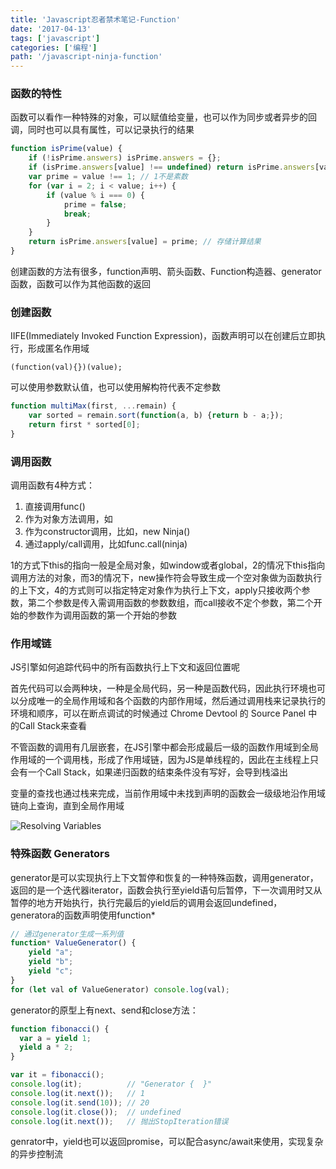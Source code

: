 ```yaml
---
title: 'Javascript忍者禁术笔记-Function'
date: '2017-04-13'
tags: ['javascript']
categories: ['编程']
path: '/javascript-ninja-function'
---
```


### 函数的特性

函数可以看作一种特殊的对象，可以赋值给变量，也可以作为同步或者异步的回调，同时也可以具有属性，可以记录执行的结果

```javascript
function isPrime(value) {
    if (!isPrime.answers) isPrime.answers = {};
    if (isPrime.answers[value] !== undefined) return isPrime.answers[value];
    var prime = value !== 1; // 1不是素数
    for (var i = 2; i < value; i++) {
        if (value % i === 0) {
            prime = false;
            break;
        }
    }
    return isPrime.answers[value] = prime; // 存储计算结果
}
```

创建函数的方法有很多，function声明、箭头函数、Function构造器、generator函数，函数可以作为其他函数的返回

### 创建函数

IIFE(Immediately Invoked Function Expression)，函数声明可以在创建后立即执行，形成匿名作用域

```
(function(val){})(value);
```

可以使用参数默认值，也可以使用解构符代表不定参数

```javascript
function multiMax(first, ...remain) {
    var sorted = remain.sort(function(a, b) {return b - a;});
    return first * sorted[0];
}
```

### 调用函数

调用函数有4种方式：

1. 直接调用func()
2. 作为对象方法调用，如
3. 作为constructor调用，比如，new Ninja()
4. 通过apply/call调用，比如func.call(ninja)

1的方式下this的指向一般是全局对象，如window或者global，2的情况下this指向调用方法的对象，而3的情况下，new操作符会导致生成一个空对象做为函数执行的上下文，4的方式则可以指定特定对象作为执行上下文，apply只接收两个参数，第二个参数是传入需调用函数的参数数组，而call接收不定个参数，第二个开始的参数作为调用函数的第一个开始的参数

### 作用域链

JS引擎如何追踪代码中的所有函数执行上下文和返回位置呢

首先代码可以会两种块，一种是全局代码，另一种是函数代码，因此执行环境也可以分成唯一的全局作用域和各个函数的内部作用域，然后通过调用栈来记录执行的环境和顺序，可以在断点调试的时候通过 Chrome Devtool 的 Source Panel 中的Call Stack来查看

不管函数的调用有几层嵌套，在JS引擎中都会形成最后一级的函数作用域到全局作用域的一个调用栈，形成了作用域链，因为JS是单线程的，因此在主线程上只会有一个Call Stack，如果递归函数的结束条件没有写好，会导到栈溢出

变量的查找也通过栈来完成，当前作用域中未找到声明的函数会一级级地沿作用域链向上查询，直到全局作用域

![Resolving Variables](F:\projects\blog\src\pages\images\resolve-variable.png)

### 特殊函数 Generators

generator是可以实现执行上下文暂停和恢复的一种特殊函数，调用generator，返回的是一个迭代器iterator，函数会执行至yield语句后暂停，下一次调用时又从暂停的地方开始执行，执行完最后的yield后的调用会返回undefined，generatora的函数声明使用function*

```javascript
// 通过generator生成一系列值
function* ValueGenerator() {
    yield "a";
    yield "b";
    yield "c";
}
for (let val of ValueGenerator) console.log(val);
```

generator的原型上有next、send和close方法：

```javascript
function fibonacci() {
  var a = yield 1;
  yield a * 2;
}

var it = fibonacci();
console.log(it);          // "Generator {  }"
console.log(it.next());   // 1
console.log(it.send(10)); // 20
console.log(it.close());  // undefined
console.log(it.next());   // 抛出StopIteration错误
```

genrator中，yield也可以返回promise，可以配合async/await来使用，实现复杂的异步控制流

